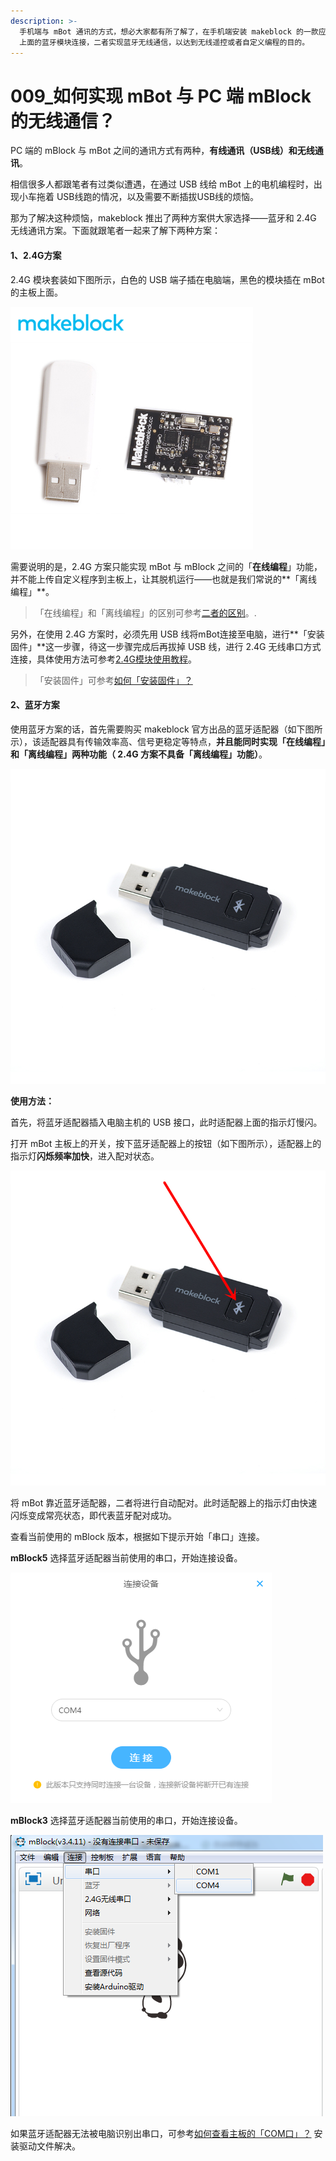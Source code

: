 ```yaml
---
description: >-
  手机端与 mBot 通讯的方式，想必大家都有所了解了，在手机端安装 makeblock 的一款应用软件后，通过手机蓝牙与 mBot
  上面的蓝牙模块连接，二者实现蓝牙无线通信，以达到无线遥控或者自定义编程的目的。
---
```


# 009\_如何实现 mBot 与 PC 端 mBlock 的无线通信？

PC 端的 mBlock 与 mBot 之间的通讯方式有两种，**有线通讯（USB线）和无线通讯**。

相信很多人都跟笔者有过类似遭遇，在通过 USB 线给 mBot 上的电机编程时，出现小车拖着 USB线跑的情况，以及需要不断插拔USB线的烦恼。

那为了解决这种烦恼，makeblock 推出了两种方案供大家选择——蓝牙和 2.4G 无线通讯方案。下面就跟笔者一起来了解下两种方案：

#### 1、2.4G方案

2.4G 模块套装如下图所示，白色的 USB 端子插在电脑端，黑色的模块插在 mBot 的主板上面。

![](.gitbook/assets/2.4g-mo-kuai.png)

需要说明的是，2.4G 方案只能实现 mBot 与 mBlock 之间的「**在线编程**」功能，并不能上传自定义程序到主板上，让其脱机运行——也就是我们常说的**「离线编程」**。

> 「在线编程」和「离线编程」的区别可参考[二者的区别](tips/shen-me-shi-zai-xian-bian-cheng-he-li-xian-bian-cheng.md)。.

另外，在使用 2.4G 方案时，必须先用 USB 线将mBot连接至电脑，进行**「安装固件」**这一步骤，待这一步骤完成后再拔掉 USB 线，进行 2.4G 无线串口方式连接，具体使用方法可参考[2.4G模块使用教程](http://v.youku.com/v_show/id_XOTQ1OTc3MDUy.html?beta&from=y1.7-2)。

> 「安装固件」可参考[如何「安装固件」？](tips/ru-he-an-zhuang-gu-jian.md)

#### 2、蓝牙方案

 使用蓝牙方案的话，首先需要购买 makeblock 官方出品的蓝牙适配器（如下图所示），该适配器具有传输效率高、信号更稳定等特点，**并且能同时实现「在线编程」和「离线编程」两种功能（ 2.4G 方案不具备「离线编程」功能）**。

![](.gitbook/assets/lan-ya-shi-pei-qi.jpg)

**使用方法：**

首先，将蓝牙适配器插入电脑主机的 USB 接口，此时适配器上面的指示灯慢闪。

打开 mBot 主板上的开关，按下蓝牙适配器上的按钮（如下图所示），适配器上的指示灯**闪烁频率加快**，进入配对状态。

![](.gitbook/assets/lan-ya-shi-pei-qi-fu-ben.jpg)

将 mBot 靠近蓝牙适配器，二者将进行自动配对。此时适配器上的指示灯由快速闪烁变成常亮状态，即代表蓝牙配对成功。

查看当前使用的 mBlock 版本，根据如下提示开始「串口」连接。

**mBlock5** 选择蓝牙适配器当前使用的串口，开始连接设备。

![](.gitbook/assets/mblock5.png)

 **mBlock3** 选择蓝牙适配器当前使用的串口，开始连接设备。

![](.gitbook/assets/mblock3.png)

如果蓝牙适配器无法被电脑识别出串口，可参考﻿﻿[如何查看主板的「COM口」？](tips/ru-he-cha-kan-zhu-ban-de-com-kou.md)﻿﻿ 安装驱动文件解决。

